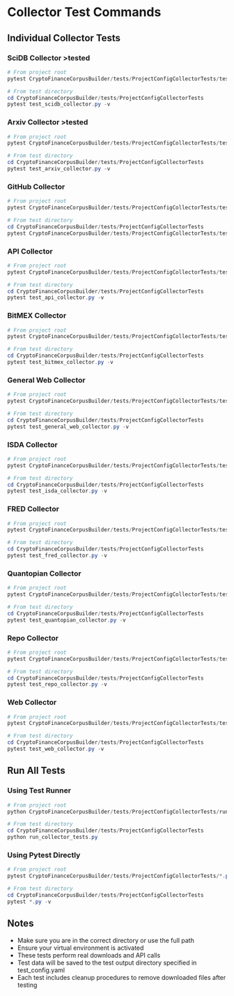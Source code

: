# Collector Test Commands

## Individual Collector Tests

### SciDB Collector >tested
```powershell
# From project root
pytest CryptoFinanceCorpusBuilder/tests/ProjectConfigCollectorTests/test_scidb_collector.py -v

# From test directory
cd CryptoFinanceCorpusBuilder/tests/ProjectConfigCollectorTests
pytest test_scidb_collector.py -v
```

### Arxiv Collector >tested 
```powershell
# From project root
pytest CryptoFinanceCorpusBuilder/tests/ProjectConfigCollectorTests/test_arxiv_collector.py -v

# From test directory
cd CryptoFinanceCorpusBuilder/tests/ProjectConfigCollectorTests
pytest test_arxiv_collector.py -v
```

### GitHub Collector
```powershell
# From project root
pytest CryptoFinanceCorpusBuilder/tests/ProjectConfigCollectorTests/test_github_collector.py -v

# From test directory
cd CryptoFinanceCorpusBuilder/tests/ProjectConfigCollectorTests
pytest CryptoFinanceCorpusBuilder/tests/ProjectConfigCollectorTests/test_github_collector.py -v
```

### API Collector
```powershell
# From project root
pytest CryptoFinanceCorpusBuilder/tests/ProjectConfigCollectorTests/test_api_collector.py -v

# From test directory
cd CryptoFinanceCorpusBuilder/tests/ProjectConfigCollectorTests
pytest test_api_collector.py -v
```

### BitMEX Collector
```powershell
# From project root
pytest CryptoFinanceCorpusBuilder/tests/ProjectConfigCollectorTests/test_bitmex_collector.py -v

# From test directory
cd CryptoFinanceCorpusBuilder/tests/ProjectConfigCollectorTests
pytest test_bitmex_collector.py -v
```

### General Web Collector
```powershell
# From project root
pytest CryptoFinanceCorpusBuilder/tests/ProjectConfigCollectorTests/test_general_web_collector.py -v

# From test directory
cd CryptoFinanceCorpusBuilder/tests/ProjectConfigCollectorTests
pytest test_general_web_collector.py -v
```

### ISDA Collector
```powershell
# From project root
pytest CryptoFinanceCorpusBuilder/tests/ProjectConfigCollectorTests/test_isda_collector.py -v

# From test directory
cd CryptoFinanceCorpusBuilder/tests/ProjectConfigCollectorTests
pytest test_isda_collector.py -v
```

### FRED Collector
```powershell
# From project root
pytest CryptoFinanceCorpusBuilder/tests/ProjectConfigCollectorTests/test_fred_collector.py -v

# From test directory
cd CryptoFinanceCorpusBuilder/tests/ProjectConfigCollectorTests
pytest test_fred_collector.py -v
```

### Quantopian Collector
```powershell
# From project root
pytest CryptoFinanceCorpusBuilder/tests/ProjectConfigCollectorTests/test_quantopian_collector.py -v

# From test directory
cd CryptoFinanceCorpusBuilder/tests/ProjectConfigCollectorTests
pytest test_quantopian_collector.py -v
```

### Repo Collector
```powershell
# From project root
pytest CryptoFinanceCorpusBuilder/tests/ProjectConfigCollectorTests/test_repo_collector.py -v

# From test directory
cd CryptoFinanceCorpusBuilder/tests/ProjectConfigCollectorTests
pytest test_repo_collector.py -v
```

### Web Collector
```powershell
# From project root
pytest CryptoFinanceCorpusBuilder/tests/ProjectConfigCollectorTests/test_web_collector.py -v

# From test directory
cd CryptoFinanceCorpusBuilder/tests/ProjectConfigCollectorTests
pytest test_web_collector.py -v
```













## Run All Tests

### Using Test Runner
```powershell
# From project root
python CryptoFinanceCorpusBuilder/tests/ProjectConfigCollectorTests/run_collector_tests.py

# From test directory
cd CryptoFinanceCorpusBuilder/tests/ProjectConfigCollectorTests
python run_collector_tests.py
```

### Using Pytest Directly
```powershell
# From project root
pytest CryptoFinanceCorpusBuilder/tests/ProjectConfigCollectorTests/*.py -v

# From test directory
cd CryptoFinanceCorpusBuilder/tests/ProjectConfigCollectorTests
pytest *.py -v
```

## Notes
- Make sure you are in the correct directory or use the full path
- Ensure your virtual environment is activated
- These tests perform real downloads and API calls
- Test data will be saved to the test output directory specified in test_config.yaml
- Each test includes cleanup procedures to remove downloaded files after testing
